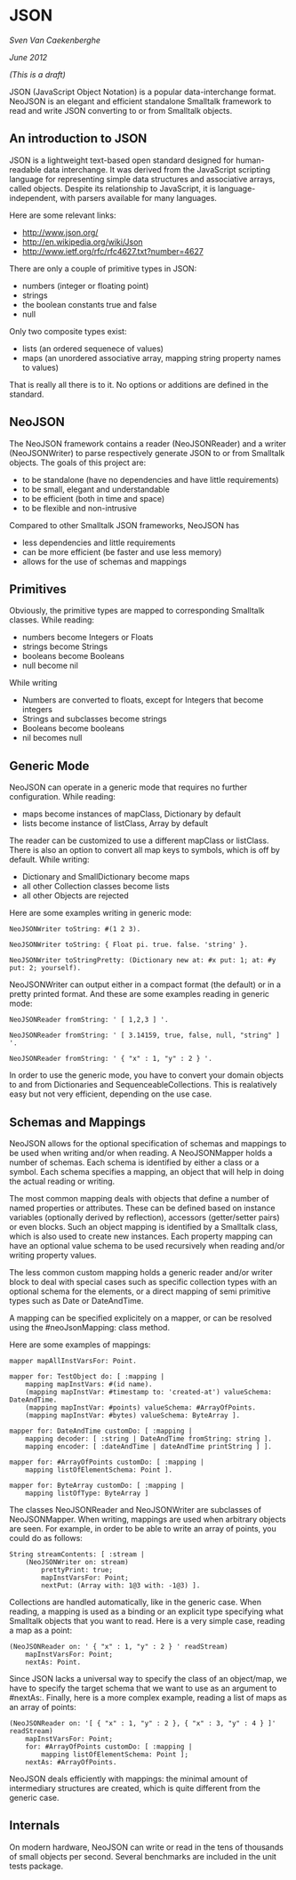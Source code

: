 # JSON

*Sven Van Caekenberghe*

*June 2012*

*(This is a draft)*


JSON (JavaScript Object Notation) is a popular data-interchange format.
NeoJSON is an elegant and efficient standalone Smalltalk framework to 
read and write JSON converting to or from Smalltalk objects.   


## An introduction to JSON


JSON is a lightweight text-based open standard designed for human-readable data interchange. 
It was derived from the JavaScript scripting language for representing simple data structures and associative arrays, called objects. 
Despite its relationship to JavaScript, it is language-independent, with parsers available for many languages.

Here are some relevant links:

- <http://www.json.org/>
- <http://en.wikipedia.org/wiki/Json>
- <http://www.ietf.org/rfc/rfc4627.txt?number=4627>

There are only a couple of primitive types in JSON:

- numbers (integer or floating point)
- strings
- the boolean constants true and false
- null

Only two composite types exist:

- lists (an ordered sequenece of values)
- maps (an unordered associative array, mapping string property names to values)

That is really all there is to it. No options or additions are defined in the standard.


## NeoJSON


The NeoJSON framework contains a reader (NeoJSONReader) and a writer (NeoJSONWriter)
to parse respectively generate JSON to or from Smalltalk objects.
The goals of this project are:

- to be standalone (have no dependencies and have little requirements)
- to be small, elegant and understandable
- to be efficient (both in time and space)
- to be flexible and non-intrusive

Compared to other Smalltalk JSON frameworks, NeoJSON has

- less dependencies and little requirements
- can be more efficient (be faster and use less memory)
- allows for the use of schemas and mappings


## Primitives

Obviously, the primitive types are mapped to corresponding Smalltalk classes.
While reading:

- numbers become Integers or Floats
- strings become Strings
- booleans become Booleans
- null become nil

While writing

- Numbers are converted to floats, except for Integers that become integers
- Strings and subclasses become strings
- Booleans become booleans
- nil becomes null


## Generic Mode


NeoJSON can operate in a generic mode that requires no further configuration.
While reading:

- maps become instances of mapClass, Dictionary by default
- lists become instance of listClass, Array by default

The reader can be customized to use a different mapClass or listClass.
There is also an option to convert all map keys to symbols, which is off by default.
While writing:

- Dictionary and SmallDictionary become maps
- all other Collection classes become lists
- all other Objects are rejected

Here are some examples writing in generic mode:

	NeoJSONWriter toString: #(1 2 3).
	
	NeoJSONWriter toString: { Float pi. true. false. 'string' }.
	
	NeoJSONWriter toStringPretty: (Dictionary new at: #x put: 1; at: #y put: 2; yourself).

NeoJSONWriter can output either in a compact format (the default) or in a pretty printed format.
And these are some examples reading in generic mode:

	NeoJSONReader fromString: ' [ 1,2,3 ] '.

	NeoJSONReader fromString: ' [ 3.14159, true, false, null, "string" ] '.

	NeoJSONReader fromString: ' { "x" : 1, "y" : 2 } '.


In order to use the generic mode, you have to convert your domain objects to and from
Dictionaries and SequenceableCollections. This is realatively easy but not very efficient,
depending on the use case.


## Schemas and Mappings


NeoJSON allows for the optional specification of schemas and mappings to be used
when writing and/or when reading.
A NeoJSONMapper holds a number of schemas.
Each schema is identified by either a class or a symbol.
Each schema specifies a mapping, an object that will help in doing the actual reading or writing.

The most common mapping deals with objects that define a number of named properties or attributes.
These can be defined based on instance variables (optionally derived by reflection), 
accessors (getter/setter pairs) or even blocks.
Such an object mapping is identified by a Smalltalk class, which is also used to create new instances.
Each property mapping can have an optional value schema to be used recursively
when reading and/or writing property values.

The less common custom mapping holds a generic reader and/or writer block to deal with 
special cases such as specific collection types with an optional schema for the elements, 
or a direct mapping of semi primitive types such as Date or DateAndTime.

A mapping can be specified explicitely on a mapper, or can be resolved using the #neoJsonMapping: class method.

Here are some examples of mappings:

	mapper mapAllInstVarsFor: Point.

	mapper for: TestObject do: [ :mapping |
		mapping mapInstVars: #(id name).
		(mapping mapInstVar: #timestamp to: 'created-at') valueSchema: DateAndTime.
		(mapping mapInstVar: #points) valueSchema: #ArrayOfPoints.
		(mapping mapInstVar: #bytes) valueSchema: ByteArray ].

	mapper for: DateAndTime customDo: [ :mapping |
		mapping decoder: [ :string | DateAndTime fromString: string ].
		mapping encoder: [ :dateAndTime | dateAndTime printString ] ].

	mapper for: #ArrayOfPoints customDo: [ :mapping |
		mapping listOfElementSchema: Point ].  

	mapper for: ByteArray customDo: [ :mapping |
		mapping listOfType: ByteArray ]

The classes NeoJSONReader and NeoJSONWriter are subclasses of NeoJSONMapper.
When writing, mappings are used when arbitrary objects are seen.
For example, in order to be able to write an array of points, you could do as follows:

	String streamContents: [ :stream |
		(NeoJSONWriter on: stream)
			prettyPrint: true;
			mapInstVarsFor: Point;
			nextPut: (Array with: 1@3 with: -1@3) ].

Collections are handled automatically, like in the generic case.
When reading, a mapping is used as a binding or an explicit type specifying what Smalltalk objects that you want to read.
Here is a very simple case, reading a map as a point:

	(NeoJSONReader on: ' { "x" : 1, "y" : 2 } ' readStream)
		mapInstVarsFor: Point;
		nextAs: Point.	

Since JSON lacks a universal way to specify the class of an object/map, 
we have to specify the target schema that we want to use as an argument to #nextAs:.
Finally, here is a more complex example, reading a list of maps as an array of points:

	(NeoJSONReader on: '[ { "x" : 1, "y" : 2 }, { "x" : 3, "y" : 4 } ]' readStream)
		mapInstVarsFor: Point;
		for: #ArrayOfPoints customDo: [ :mapping |
			mapping listOfElementSchema: Point ];
		nextAs: #ArrayOfPoints.

NeoJSON deals efficiently with mappings: the minimal amount of intermediary structures are created,
which is quite different from the generic case.


## Internals


On modern hardware, NeoJSON can write or read in the tens of thousands of small objects per second.
Several benchmarks are included in the unit tests package.
